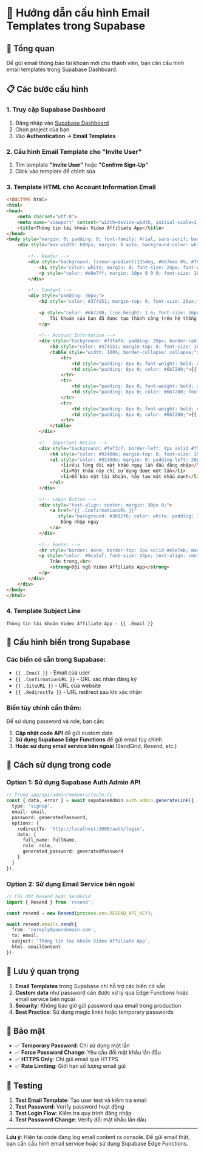 # 📧 Hướng dẫn cấu hình Email Templates trong Supabase

## 🎯 Tổng quan
Để gửi email thông báo tài khoản mới cho thành viên, bạn cần cấu hình email templates trong Supabase Dashboard.

## 📋 Các bước cấu hình

### 1. Truy cập Supabase Dashboard
1. Đăng nhập vào [Supabase Dashboard](https://app.supabase.com/)
2. Chọn project của bạn
3. Vào **Authentication** → **Email Templates**

### 2. Cấu hình Email Template cho "Invite User"
1. Tìm template **"Invite User"** hoặc **"Confirm Sign-Up"**
2. Click vào template để chỉnh sửa

### 3. Template HTML cho Account Information Email

```html
<!DOCTYPE html>
<html>
<head>
    <meta charset="utf-8">
    <meta name="viewport" content="width=device-width, initial-scale=1.0">
    <title>Thông tin tài khoản Video Affiliate App</title>
</head>
<body style="margin: 0; padding: 0; font-family: Arial, sans-serif; background-color: #f5f5f5;">
    <div style="max-width: 600px; margin: 0 auto; background-color: white; border-radius: 10px; overflow: hidden; box-shadow: 0 4px 6px rgba(0,0,0,0.1);">
        
        <!-- Header -->
        <div style="background: linear-gradient(135deg, #667eea 0%, #764ba2 100%); padding: 30px; text-align: center;">
            <h1 style="color: white; margin: 0; font-size: 24px; font-weight: bold;">Video Affiliate App</h1>
            <p style="color: #e0e7ff; margin: 10px 0 0 0; font-size: 16px;">Thông tin tài khoản mới</p>
        </div>
        
        <!-- Content -->
        <div style="padding: 30px;">
            <h2 style="color: #374151; margin-top: 0; font-size: 20px;">Xin chào {{ .Email }}!</h2>
            
            <p style="color: #6b7280; line-height: 1.6; font-size: 16px;">
                Tài khoản của bạn đã được tạo thành công trên hệ thống <strong>Video Affiliate App</strong>.
            </p>
            
            <!-- Account Information -->
            <div style="background: #f3f4f6; padding: 20px; border-radius: 8px; margin: 20px 0;">
                <h3 style="color: #374151; margin-top: 0; font-size: 18px;">Thông tin đăng nhập:</h3>
                <table style="width: 100%; border-collapse: collapse;">
                    <tr>
                        <td style="padding: 8px 0; font-weight: bold; color: #374151; width: 120px;">Email:</td>
                        <td style="padding: 8px 0; color: #6b7280;">{{ .Email }}</td>
                    </tr>
                    <tr>
                        <td style="padding: 8px 0; font-weight: bold; color: #374151;">Mật khẩu:</td>
                        <td style="padding: 8px 0; color: #6b7280; font-family: monospace; background: #f9fafb; padding: 4px 8px; border-radius: 4px; border: 1px solid #e5e7eb;">{{ .Password }}</td>
                    </tr>
                    <tr>
                        <td style="padding: 8px 0; font-weight: bold; color: #374151;">Vai trò:</td>
                        <td style="padding: 8px 0; color: #6b7280;">{{ .Role }}</td>
                    </tr>
                </table>
            </div>
            
            <!-- Important Notice -->
            <div style="background: #fef3c7; border-left: 4px solid #f59e0b; padding: 15px; margin: 20px 0;">
                <h4 style="color: #92400e; margin-top: 0; font-size: 16px;">⚠️ QUAN TRỌNG:</h4>
                <ul style="color: #92400e; margin: 0; padding-left: 20px; font-size: 14px;">
                    <li>Vui lòng đổi mật khẩu ngay lần đầu đăng nhập</li>
                    <li>Mật khẩu này chỉ sử dụng được một lần</li>
                    <li>Để bảo mật tài khoản, hãy tạo mật khẩu mạnh</li>
                </ul>
            </div>
            
            <!-- Login Button -->
            <div style="text-align: center; margin: 30px 0;">
                <a href="{{ .ConfirmationURL }}" 
                   style="background: #3b82f6; color: white; padding: 12px 24px; text-decoration: none; border-radius: 6px; font-weight: bold; display: inline-block; font-size: 16px;">
                    Đăng nhập ngay
                </a>
            </div>
            
            <!-- Footer -->
            <hr style="border: none; border-top: 1px solid #e5e7eb; margin: 30px 0;">
            <p style="color: #9ca3af; font-size: 14px; text-align: center; margin: 0;">
                Trân trọng,<br>
                <strong>Đội ngũ Video Affiliate App</strong>
            </p>
        </div>
    </div>
</body>
</html>
```

### 4. Template Subject Line
```
Thông tin tài khoản Video Affiliate App - {{ .Email }}
```

## 🔧 Cấu hình biến trong Supabase

### Các biến có sẵn trong Supabase:
- `{{ .Email }}` - Email của user
- `{{ .ConfirmationURL }}` - URL xác nhận đăng ký
- `{{ .SiteURL }}` - URL của website
- `{{ .RedirectTo }}` - URL redirect sau khi xác nhận

### Biến tùy chỉnh cần thêm:
Để sử dụng password và role, bạn cần:

1. **Cập nhật code API** để gửi custom data
2. **Sử dụng Supabase Edge Functions** để gửi email tùy chỉnh
3. **Hoặc sử dụng email service bên ngoài** (SendGrid, Resend, etc.)

## 🚀 Cách sử dụng trong code

### Option 1: Sử dụng Supabase Auth Admin API
```typescript
// Trong app/api/admin/members/route.ts
const { data, error } = await supabaseAdmin.auth.admin.generateLink({
  type: 'signup',
  email: email,
  password: generatedPassword,
  options: {
    redirectTo: 'http://localhost:3000/auth/login',
    data: {
      full_name: fullName,
      role: role,
      generated_password: generatedPassword
    }
  }
});
```

### Option 2: Sử dụng Email Service bên ngoài
```typescript
// Cài đặt Resend hoặc SendGrid
import { Resend } from 'resend';

const resend = new Resend(process.env.RESEND_API_KEY);

await resend.emails.send({
  from: 'noreply@yourdomain.com',
  to: email,
  subject: 'Thông tin tài khoản Video Affiliate App',
  html: emailContent
});
```

## 📝 Lưu ý quan trọng

1. **Email Templates** trong Supabase chỉ hỗ trợ các biến có sẵn
2. **Custom data** như password cần được xử lý qua Edge Functions hoặc email service bên ngoài
3. **Security**: Không bao giờ gửi password qua email trong production
4. **Best Practice**: Sử dụng magic links hoặc temporary passwords

## 🔐 Bảo mật

- ✅ **Temporary Password**: Chỉ sử dụng một lần
- ✅ **Force Password Change**: Yêu cầu đổi mật khẩu lần đầu
- ✅ **HTTPS Only**: Chỉ gửi email qua HTTPS
- ✅ **Rate Limiting**: Giới hạn số lượng email gửi

## 🧪 Testing

1. **Test Email Template**: Tạo user test và kiểm tra email
2. **Test Password**: Verify password hoạt động
3. **Test Login Flow**: Kiểm tra quy trình đăng nhập
4. **Test Password Change**: Verify đổi mật khẩu lần đầu

---

**Lưu ý**: Hiện tại code đang log email content ra console. Để gửi email thật, bạn cần cấu hình email service hoặc sử dụng Supabase Edge Functions.
